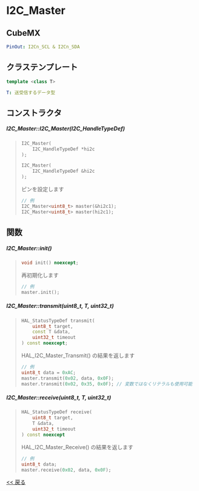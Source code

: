 # I2C_Master

## CubeMX
```yaml
PinOut: I2Cn_SCL & I2Cn_SDA
```

## クラステンプレート
```c++
template <class T>
```
```yaml
T: 送受信するデータ型
```

## コンストラクタ
##### I2C_Master::I2C_Master(I2C_HandleTypeDef)
> ```c++
> I2C_Master(
>     I2C_HandleTypeDef *hi2c
> );
> 
> I2C_Master(
>     I2C_HandleTypeDef &hi2c
> );
> ```
> ピンを設定します  
> ```c++
> // 例
> I2C_Master<uint8_t> master(&hi2c1);
> I2C_Master<uint8_t> master(hi2c1);
> ```

## 関数
##### I2C_Master::init()
> ```c++
> void init() noexcept;
> ```
> 再初期化します  
> ```c++
> // 例
> master.init();
> ```

##### I2C_Master::transmit(uint8_t, T, uint32_t)
> ```c++
> HAL_StatusTypeDef transmit(
>     uint8_t target,
>     const T &data,
>     uint32_t timeout
> ) const noexcept;
> ```
> HAL_I2C_Master_Transmit() の結果を返します  
> ```c++
> // 例
> uint8_t data = 0xAC;
> master.transmit(0x02, data, 0x0F);
> master.transmit(0x02, 0x35, 0x0F); // 変数ではなくリテラルも使用可能
> ```

##### I2C_Master::receive(uint8_t, T, uint32_t)
> ```c++
> HAL_StatusTypeDef receive(
>     uint8_t target,
>     T &data,
>     uint32_t timeout
> ) const noexcept
> ```
> HAL_I2C_Master_Receive() の結果を返します  
> ```c++
> // 例
> uint8_t data;
> master.receive(0x02, data, 0x0F);
> ```

[<< 戻る](../INDEX.md)